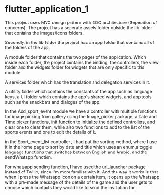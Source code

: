# flutter_application_1

This project uses MVC design pattern with SOC architecture (Seperation of concerns). The project has a seperate assets folder outside the lib folder that contains the images/icons folders. 

Secondly, in the lib folder the project has an app folder that contains all of the folders of the app. 

A module folder that contains the two pages of the application. Which inside each folder, the project contains the binding, the controllers, the view folder and the widgets folder for widgets that are only specific to this module.

A services folder which has the translation and delegation services in it. 

A utility folder which contains the constants of the app such as language keys, a UI folder which contains the app's shared widgets, and app tools such as the snackbars and dialoges of the app.


In the Add_sport_event module we have a controller with multiple functions for image picking from gallery using the Image_picker package, a Date and Time picker functions, init function to initialize the defined controllers, and clear one to clear them, while also two functions to add to the list of the sports events and one to edit the details of it.

in the Sport_event_list controller , I had put the sorting method, where I use it in the home page to sort by date and title which uses an enum,a toggle language functions that switches between English and Arabic, and the sendWhatspp function. 

For whatsapp sending function, I have used the url_launcher package instead of Twilio, since I'm more familiar with it. And the way it works is that when I press the Whatsapp icon on a certain item, it opens up the Whatsapp with a pre-made message of the details of the game and the user gets to choose which contacts they would like to send the invitiation for. 




